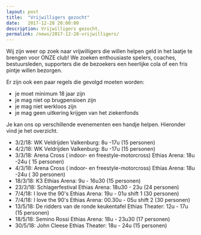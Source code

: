 ```yaml
---
layout: post
title:  "Vrijwilligers gezocht"
date:   2017-12-28 20:00:00
description: Vrijwilligers gezocht.
permalink: /news/2017-12-28-vrijwilligers/
---
```

  
Wij zijn weer op zoek naar vrijwilligers die willen helpen geld in het laatje te brengen voor ONZE club! We zoeken enthousiaste spelers, coaches, bestuursleden, supporters die de bezoekers een heerlijke cola of een fris pintje willen bezorgen. 

Er zijn ook een paar regels die gevolgd moeten worden:
- je moet minimum 18 jaar zijn
- je mag niet op brugpensioen zijn
- je mag niet werkloos zijn
- je mag geen uitkering krijgen van het ziekenfonds

Je kan ons op verschillende evenementen een handje helpen. Hieronder vind je het overzicht.
- 3/2/18: WK Veldrijden Valkenburg: 8u -17u (15 personen)
- 4/2/18: WK Veldrijden Valkenburg: 8u -17u (15 personen)
- 3/3/18: Arena Cross ( indoor- en freestyle-motorcross) Ethias Arena: 18u -24u ( 15 personen)
- 4/3/18: Arena Cross ( indoor- en freestyle-motorcross) Ethias Arena: 18u -24u ( 30 personen)
- 18/3/18: K3 Ethias Arena: 9u - 16u30 (15 personen)
- 23/3/18: Schlagerfestival Ethias Arena: 18u30 - 23u (24 personen)
- 7/4/18: I love the 90's Ethias Arena: 19u - 01u shift 1 (30 personen)
- 7/4/18: I love the 90's Ethias Arena: 00.30u  - 05u shift 2 (30 personen)
- 13/5/18: De ridders van de ronde keukentafel Ethias Theater: 12u - 17u (15 personen)
- 18/5/18: Semino Rossi Ethias Arena: 18u - 23u30 (17 personen)
- 30/5/18: John Cleese Ethias Theater: 18u - 24u (15 personen)
  


